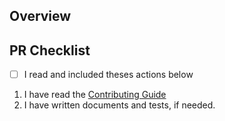 ## Overview

<!--
    A clear and concise description of what this pr is about.
 -->

## PR Checklist

- [ ] I read and included theses actions below

1. I have read the [Contributing Guide](https://github.com/WebWaveMaker/webserv/blob/main/.github/CONTRIBUTING.md)
2. I have written documents and tests, if needed.